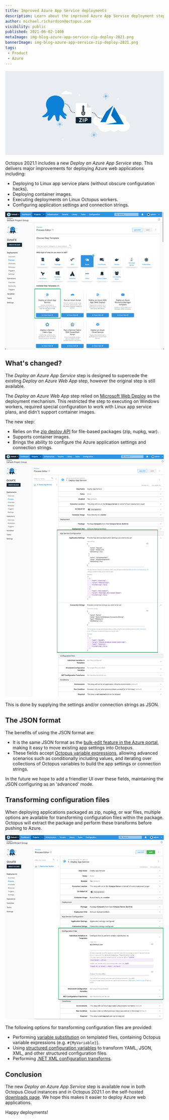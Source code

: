 ```yaml
---
title: Improved Azure App Service deployments 
description: Learn about the improved Azure App Service deployment step included in Octopus 2021.1.
author: michael.richardson@octopus.com
visibility: public
published: 2021-06-02-1400
metaImage: img-blog-azure-app-service-zip-deploy-2021.png
bannerImage: img-blog-azure-app-service-zip-deploy-2021.png
tags:
 - Product 
 - Azure
---
```


![Octopus, a zip file and Azure logo connected in the clouds](img-blog-azure-app-service-zip-deploy-2021.png)

Octopus 2021.1 includes a new _Deploy an Azure App Service_ step. This delivers major improvements for deploying Azure web applications including:

- Deploying to Linux app service plans (without obscure configuration hacks). 
- Deploying container images. 
- Executing deployments on Linux Octopus workers.
- Configuring application settings and connection strings.

![Add Azure App Service step tile](azure-app-service-step-tile.png "width=500")

## What's changed?

The _Deploy an Azure App Service_ step is designed to supercede the existing _Deploy an Azure Web App_ step, however the original step is still available. 

The _Deploy an Azure Web App_ step relied on [Microsoft Web Deploy](https://www.iis.net/downloads/microsoft/web-deploy) as the deployment mechanism. This restricted the step to executing on Windows workers, required special configuration to work with Linux app service plans, and didn't support container images.  

The new step:

- Relies on the [zip deploy API](https://docs.microsoft.com/en-us/azure/app-service/deploy-zip#rest) for file-based packages (zip, nupkg, war).
- Supports container images. 
- Brings the ability to configure the Azure application settings and connection strings. 

![Configuring app settings and connection strings](app-settings-and-connection-strings.png "width=500")

This is done by supplying the settings and/or connection strings as JSON. 

## The JSON format

The benefits of using the JSON format are: 

- It is the same JSON format as the [bulk-edit feature in the Azure portal](https://docs.microsoft.com/en-us/azure/app-service/configure-common#edit-in-bulk), making it easy to move existing app settings into Octopus.  
- These fields accept [Octopus variable expressions](https://octopus.com/docs/projects/variables/variable-substitutions), allowing advanced scenarios such as conditionally including values, and iterating over collections of Octopus variables to build the app settings or connection strings.  

In the future we hope to add a friendlier UI over these fields, maintaining the JSON configuring as an 'advanced' mode. 

## Transforming configuration files

When deploying applications packaged as zip, nupkg, or war files, multiple options are available for transforming configuration files within the package.  Octopus will extract the package and perform these transforms before pushing to Azure.

![Azure app service configuration file options](azure-app-service-config-files.png "width=500")

The following options for transforming configuration files are provided: 

- Performing [variable substitution](https://octopus.com/docs/projects/steps/configuration-features/substitute-variables-in-templates#:~:text=The%20Substitute%20Variables%20in%20Files,Octopus%20Variables%20into%20any%20file.) on templated files, containing Octopus variable expressions (e.g. `#{MyVariable}`). 
- Using [structured configuration variables](https://octopus.com/docs/projects/steps/configuration-features/structured-configuration-variables-feature) to transform YAML, JSON, XML, and other structured configuration files.  
- Performing [.NET XML configuration transforms](https://octopus.com/docs/projects/steps/configuration-features/configuration-transforms).

## Conclusion

The new _Deploy an Azure App Service_ step is available now in both Octopus Cloud instances and in Octopus 2021.1 on the self-hosted [downloads page](https://octopus.com/downloads). We hope this makes it easier to deploy Azure web applications.

Happy deployments!